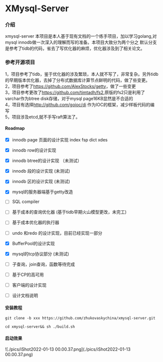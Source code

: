 # XMysql-Server

### 介绍

xmysql-server
本项目是本人基于现有文档的一个练手项目，加以学习golang,对mysql innodb做一次深入的理解而写的准备。本项目大致分为两个分之
默认分支是参考了tidb的代码，省去了写优化器的麻烦，优化器涉及到了相关论文。
### 参考开源项目
1，项目参考了tidb，鉴于优化器的涉及繁琐，本人就不写了，非常复杂。另外tidb的早期版本优化器，去掉了分布式数据库计算节点鲜明的代码，做了些变更。</br>
2，项目参考了<https://github.com/AlexStocks/getty>，做了一些变更</br>
3，项目参考更改了<https://github.com/timtadh/fs2>,原版的fs2只是利用了varchar作为btree disk存储，对于mysql page16KB显然是不合适的</br>
4，项目有选择<http://github.com/goioc/di> 作为IOC的框架，减少样板代码的编写</br>
5，项目涉及etcd,就不手写raft算法了。</br>

#### Roadmap

- [x] innodb page 页面的设计实现 index fsp dict xdes </br>
- [x] innodb row的设计实现</br>
- [x]  innodb btree的设计实现 （未测试）</br>
- [x]  innodb 段的设计实现 (未测试) </br>
- [x]  innodb 区的设计实现 (未测试)</br>
- [x] mysql的服务器端基于getty改造</br>
- [ ] SQL compiler
- [ ] 基于成本的查询优化器 (基于tidb早期火山模型更改，未完工)</br>
- [ ] 基于成本优化器的执行器
- [ ] undo 和redo 的设计实现，目前已经实现一部分 </br>
- [x] BufferPool的设计实现</br>
- [x] mysql的tcp协议部分 (未测试)</br>
- [ ] 子查询，join查询，函数等待完成</br>
- [ ] 基于CP的高可用</br>
- [ ] 客户端的设计实现</br>
- [ ] 设计文档说明</br>


#### 安装教程
```
git clone -b xxx https://github.com/zhukovaskychina/xmysql-server.git

cd xmysql-server&& sh ./build.sh
```
#### 启动效果

![./pics/iShot2022-01-13 00.00.37.png](./pics/iShot2022-01-13 00.00.37.png)


